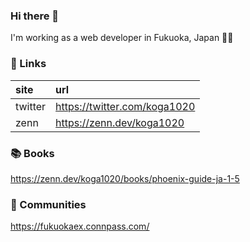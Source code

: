 ### Hi there 👋

I'm working as a web developer in Fukuoka, Japan 👨‍💻

### 🔗  Links

| site | url |
| :-- | :-- |
| twitter | https://twitter.com/koga1020 |
| zenn | https://zenn.dev/koga1020 |

### 📚  Books

https://zenn.dev/koga1020/books/phoenix-guide-ja-1-5

### 🍵  Communities
https://fukuokaex.connpass.com/
